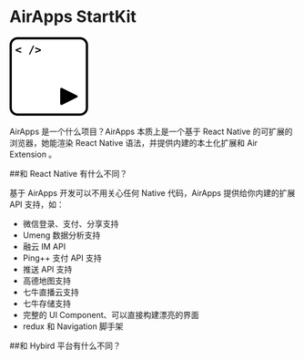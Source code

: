 # AirApps StartKit

![AirApps](./logo4.png)

AirApps 是一个什么项目？AirApps 本质上是一个基于 React Native 的可扩展的浏览器，她能渲染 React Native 语法，并提供内建的本土化扩展和 Air Extension 。

##和 React Native 有什么不同？

基于 AirApps 开发可以不用关心任何 Native 代码，AirApps 提供给你内建的扩展 API 支持，如：

- 微信登录、支付、分享支持
- Umeng 数据分析支持
- 融云 IM API
- Ping++ 支付 API 支持
- 推送 API 支持
- 高德地图支持
- 七牛直播云支持
- 七牛存储支持
- 完整的 UI Component、可以直接构建漂亮的界面
- redux 和 Navigation 脚手架

##和 Hybird 平台有什么不同？
